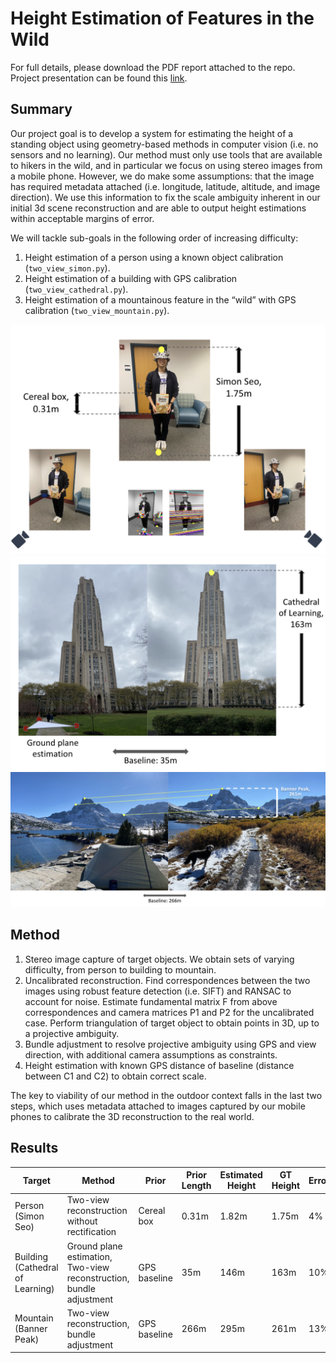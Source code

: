 # Height Estimation of Features in the Wild
For full details, please download the PDF report attached to the repo.
Project presentation can be found this [link](https://docs.google.com/presentation/d/1cGpQleLXKF0gDFHSSuaQA6kX0Zme7ceiBH8P8uRt2Ro/edit?usp=sharing).

## Summary
Our project goal is to develop a system for estimating the height of a standing object using geometry-based methods in computer vision (i.e. no sensors and no learning). Our method must only use tools that are available to hikers in the wild, and in particular we focus on using stereo images from a mobile phone. However, we do make some assumptions: that the image has required metadata attached (i.e. longitude, latitude, altitude, and image direction). We use this information to fix the scale ambiguity inherent in our initial 3d scene reconstruction and are able to output height estimations within acceptable margins of error.

We will tackle sub-goals in the following order of increasing difficulty:
1. Height estimation of a person using a known object calibration (`two_view_simon.py`).
2. Height estimation of a building with GPS calibration (`two_view_cathedral.py`).
3. Height estimation of a mountainous feature in the “wild” with GPS calibration (`two_view_mountain.py`).

![Simon](person.png)
![Building](cathedral.png)
![Mountain](mountain.png)

## Method
1. Stereo image capture of target objects. We obtain sets of varying difficulty, from person to building to mountain.
2. Uncalibrated reconstruction. Find correspondences between the two images using robust feature detection (i.e. SIFT) and RANSAC to account for noise. Estimate fundamental matrix F from above correspondences and camera matrices P1 and P2 for the uncalibrated case. Perform triangulation of target object to obtain points in 3D, up to a projective ambiguity.
3. Bundle adjustment to resolve projective ambiguity using GPS and view direction, with additional camera assumptions as constraints.
4. Height estimation with known GPS distance of baseline (distance between C1 and C2) to obtain correct scale. 

The key to viability of our method in the outdoor context falls in the last two steps, which uses metadata attached to images captured by our mobile phones to calibrate the 3D reconstruction to the real world.

## Results
| Target                | Method                                               | Prior                  | Prior Length | Estimated Height | GT Height | Error |
|-----------------------|------------------------------------------------------|------------------------|--------------|-------------------|-----------|-------|
| Person<br/>(Simon Seo) | Two-view reconstruction without rectification       | Cereal box             | 0.31m        | 1.82m             | 1.75m     | 4\%   |
| Building<br/>(Cathedral of Learning) | Ground plane estimation, Two-view reconstruction, bundle adjustment | GPS baseline           | 35m          | 146m              | 163m      | 10\%  |
| Mountain<br/>(Banner Peak) | Two-view reconstruction, bundle adjustment              | GPS baseline           | 266m         | 295m              | 261m      | 13\%  |
